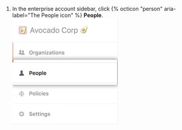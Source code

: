 1. In the enterprise account sidebar, click {% octicon "person" aria-label="The People icon" %} **People**. ![People tab in the enterprise account sidebar](/assets/images/help/business-accounts/business-account-people-tab.png)
